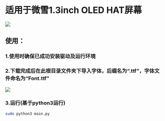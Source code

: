 # 适用于微雪1.3inch OLED HAT屏幕

![](https://0dad3a1b.telegraph-image-5zs.pages.dev/file/d9f5b6118f65f39f09f73.jpg)

## 使用：

### 1.使用时确保已成功安装驱动及运行环境

[详细教程参考官方文档]: https://www.waveshare.net/wiki/1.3inch_OLED_HAT

### 2.下载完成后在此根目录文件夹下导入字体，后缀名为“.ttf”，字体文件命名为“Font.ttf”

![](https://0dad3a1b.telegraph-image-5zs.pages.dev/file/a49da51b2691ca75c19a9.png)

### 3.运行(基于python3运行)

```sh
sudo python3 main.py
```

